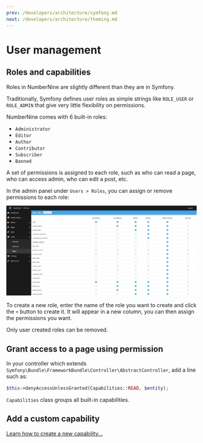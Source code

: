 ```yaml
---
prev: /developers/architecture/symfony.md
next: /developers/architecture/theming.md
---
```


# User management

## Roles and capabilities

Roles in NumberNine are slightly different than they are in Symfony.

Traditionally, Symfony defines user roles as simple strings like `ROLE_USER` or `ROLE_ADMIN`
that give very little flexibility on permissions.

NumberNine comes with 6 built-in roles:

* `Administrator`
* `Editor`
* `Author`
* `Contributor`
* `Subscriber`
* `Banned`

A set of permissions is assigned to each role, such as who can read a page, who can access admin,
who can edit a post, etc.

In the admin panel under `Users > Roles`, you can assign or remove permissions to each role:

![Admin user roles](/images/screenshots/admin_users_roles.jpg)

To create a new role, enter the name of the role you want to create and click the `+` button to create it.
It will appear in a new column, you can then assign the permissions you want.

Only user created roles can be removed.

## Grant access to a page using permission

In your controller which extends `Symfony\Bundle\FrameworkBundle\Controller\AbstractController`,
add a line such as:

```php
$this->denyAccessUnlessGranted(Capabilities::READ, $entity);
```

`Capabilities` class groups all built-in capabilities.

## Add a custom capability

[Learn how to create a new capability...](/developers/howto/user-management/create-a-capability.md)
